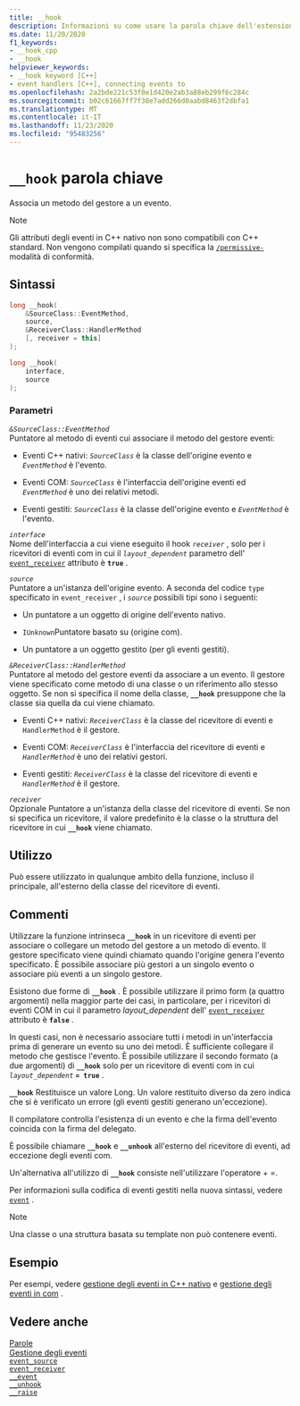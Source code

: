 ```yaml
---
title: __hook
description: Informazioni su come usare la parola chiave dell'estensione Microsoft C++ `__hook` per la gestione degli eventi nativi.
ms.date: 11/20/2020
f1_keywords:
- __hook_cpp
- __hook
helpviewer_keywords:
- __hook keyword [C++]
- event handlers [C++], connecting events to
ms.openlocfilehash: 2a2bde221c53f0e1d420e2ab3a88eb299f6c284c
ms.sourcegitcommit: b02c61667ff7f38e7add266d0aabd8463f2dbfa1
ms.translationtype: MT
ms.contentlocale: it-IT
ms.lasthandoff: 11/23/2020
ms.locfileid: "95483256"
---
```

# <a name="__hook-keyword"></a>`__hook` parola chiave

Associa un metodo del gestore a un evento.

> [!NOTE]
> Gli attributi degli eventi in C++ nativo non sono compatibili con C++ standard. Non vengono compilati quando si specifica la [`/permissive-`](../build/reference/permissive-standards-conformance.md) modalità di conformità.

## <a name="syntax"></a>Sintassi

```cpp
long __hook(
    &SourceClass::EventMethod,
    source,
    &ReceiverClass::HandlerMethod
    [, receiver = this]
);

long __hook(
    interface,
    source
);
```

### <a name="parameters"></a>Parametri

*`&SourceClass::EventMethod`*\
Puntatore al metodo di eventi cui associare il metodo del gestore eventi:

- Eventi C++ nativi: *`SourceClass`* è la classe dell'origine evento e *`EventMethod`* è l'evento.

- Eventi COM: *`SourceClass`* è l'interfaccia dell'origine eventi ed *`EventMethod`* è uno dei relativi metodi.

- Eventi gestiti: *`SourceClass`* è la classe dell'origine evento e *`EventMethod`* è l'evento.

*`interface`*\
Nome dell'interfaccia a cui viene eseguito il hook *`receiver`* , solo per i ricevitori di eventi com in cui il *`layout_dependent`* parametro dell' [`event_receiver`](../windows/attributes/event-receiver.md) attributo è **`true`** .

*`source`*\
Puntatore a un'istanza dell'origine evento. A seconda del codice `type` specificato in `event_receiver` , i *`source`* possibili tipi sono i seguenti:

- Un puntatore a un oggetto di origine dell'evento nativo.

- `IUnknown`Puntatore basato su (origine com).

- Un puntatore a un oggetto gestito (per gli eventi gestiti).

*`&ReceiverClass::HandlerMethod`*\
Puntatore al metodo del gestore eventi da associare a un evento. Il gestore viene specificato come metodo di una classe o un riferimento allo stesso oggetto. Se non si specifica il nome della classe, **`__hook`** presuppone che la classe sia quella da cui viene chiamato.

- Eventi C++ nativi: *`ReceiverClass`* è la classe del ricevitore di eventi e `HandlerMethod` è il gestore.

- Eventi COM: *`ReceiverClass`* è l'interfaccia del ricevitore di eventi e *`HandlerMethod`* è uno dei relativi gestori.

- Eventi gestiti: *`ReceiverClass`* è la classe del ricevitore di eventi e *`HandlerMethod`* è il gestore.

*`receiver`*\
Opzionale Puntatore a un'istanza della classe del ricevitore di eventi. Se non si specifica un ricevitore, il valore predefinito è la classe o la struttura del ricevitore in cui **`__hook`** viene chiamato.

## <a name="usage"></a>Utilizzo

Può essere utilizzato in qualunque ambito della funzione, incluso il principale, all'esterno della classe del ricevitore di eventi.

## <a name="remarks"></a>Commenti

Utilizzare la funzione intrinseca **`__hook`** in un ricevitore di eventi per associare o collegare un metodo del gestore a un metodo di evento. Il gestore specificato viene quindi chiamato quando l'origine genera l'evento specificato. È possibile associare più gestori a un singolo evento o associare più eventi a un singolo gestore.

Esistono due forme di **`__hook`** . È possibile utilizzare il primo form (a quattro argomenti) nella maggior parte dei casi, in particolare, per i ricevitori di eventi COM in cui il parametro *layout_dependent* dell' [`event_receiver`](../windows/attributes/event-receiver.md) attributo è **`false`** .

In questi casi, non è necessario associare tutti i metodi in un'interfaccia prima di generare un evento su uno dei metodi. È sufficiente collegare il metodo che gestisce l'evento. È possibile utilizzare il secondo formato (a due argomenti) di **`__hook`** solo per un ricevitore di eventi com in cui *`layout_dependent`* **`= true`** .

**`__hook`** Restituisce un valore Long. Un valore restituito diverso da zero indica che si è verificato un errore (gli eventi gestiti generano un'eccezione).

Il compilatore controlla l'esistenza di un evento e che la firma dell'evento coincida con la firma del delegato.

È possibile chiamare **`__hook`** e **`__unhook`** all'esterno del ricevitore di eventi, ad eccezione degli eventi com.

Un'alternativa all'utilizzo di **`__hook`** consiste nell'utilizzare l'operatore + =.

Per informazioni sulla codifica di eventi gestiti nella nuova sintassi, vedere [`event`](../extensions/event-cpp-component-extensions.md) .

> [!NOTE]
> Una classe o una struttura basata su template non può contenere eventi.

## <a name="example"></a>Esempio

Per esempi, vedere [gestione degli eventi in C++ nativo](../cpp/event-handling-in-native-cpp.md) e [gestione degli eventi in com](../cpp/event-handling-in-com.md) .

## <a name="see-also"></a>Vedere anche

[Parole](../cpp/keywords-cpp.md)\
[Gestione degli eventi](../cpp/event-handling.md)\
[`event_source`](../windows/attributes/event-source.md)\
[`event_receiver`](../windows/attributes/event-receiver.md)\
[`__event`](../cpp/event.md)\
[`__unhook`](../cpp/unhook.md)\
[`__raise`](../cpp/raise.md)
